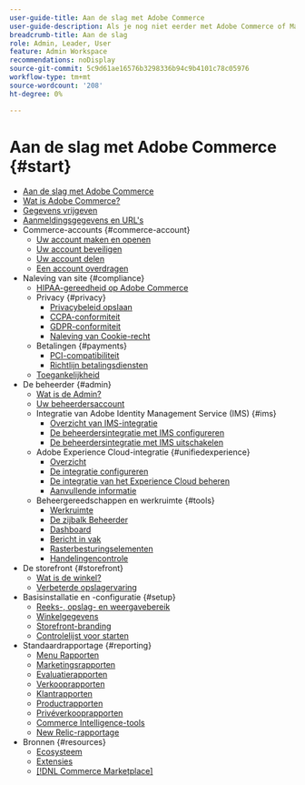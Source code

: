 ```yaml
---
user-guide-title: Aan de slag met Adobe Commerce
user-guide-description: Als je nog niet eerder met Adobe Commerce of Magento Open Source werkt, zoek dan bronnen van de [!DNL Commerce] ecosysteem, volg de reis van de klant om uw opslag te onderzoeken, en over zeer belangrijke eigenschappen te leren.
breadcrumb-title: Aan de slag
role: Admin, Leader, User
feature: Admin Workspace
recommendations: noDisplay
source-git-commit: 5c9d61ae16576b3298336b94c9b4101c78c05976
workflow-type: tm+mt
source-wordcount: '208'
ht-degree: 0%

---
```



# Aan de slag met Adobe Commerce {#start}

+ [Aan de slag met Adobe Commerce](guide-overview.md)
+ [Wat is Adobe Commerce?](about.md)
+ [Gegevens vrijgeven](about-this-release.md)
+ [Aanmeldingsgegevens en URL&#39;s](login-urls.md)
+ Commerce-accounts {#commerce-account}
   + [Uw account maken en openen](commerce-account-create.md)
   + [Uw account beveiligen](commerce-account-secure.md)
   + [Uw account delen](commerce-account-share.md)
   + [Een account overdragen](commerce-account-transfer.md)
+ Naleving van site {#compliance}
   + [HIPAA-gereedheid op Adobe Commerce](hipaa-ready-service.md)
   + Privacy {#privacy}
      + [Privacybeleid opslaan](privacy-policy.md)
      + [CCPA-conformiteit](compliance-ccpa.md)
      + [GDPR-conformiteit](compliance-gdpr.md)
      + [Naleving van Cookie-recht](compliance-cookie-law.md)
   + Betalingen {#payments}
      + [PCI-compatibiliteit](compliance-pci.md)
      + [Richtlijn betalingsdiensten](compliance-payment-services-directive.md)
   + [Toegankelijkheid](navigation-accessibility.md)
+ De beheerder {#admin}
   + [Wat is de Admin?](admin.md)
   + [Uw beheerdersaccount](admin-signin.md)
   + Integratie van Adobe Identity Management Service (IMS) {#ims}
      + [Overzicht van IMS-integratie](adobe-ims-integration-overview.md)
      + [De beheerdersintegratie met IMS configureren](adobe-ims-config.md)
      + [De beheerdersintegratie met IMS uitschakelen](adobe-ims-disable.md)
   + Adobe Experience Cloud-integratie {#unifiedexperience}
      + [Overzicht](admin-unified-experience-integration-overview.md)
      + [De integratie configureren](admin-unified-experience-integration-configure.md)
      + [De integratie van het Experience Cloud beheren](admin-unified-experience-integration-manage.md)
      + [Aanvullende informatie](admin-unified-experience-release-notes.md)
   + Beheergereedschappen en werkruimte {#tools}
      + [Werkruimte](admin-workspace.md)
      + [De zijbalk Beheerder](admin-menu.md)
      + [Dashboard](admin-dashboard.md)
      + [Bericht in vak](admin-message-inbox.md)
      + [Rasterbesturingselementen](admin-grid-controls.md)
      + [Handelingencontrole](admin-actions-control.md)
+ De storefront {#storefront}
   + [Wat is de winkel?](storefront.md)
   + [Verbeterde opslagervaring](enhanced-experiences.md)
+ Basisinstallatie en -configuratie {#setup}
   + [Reeks-, opslag- en weergavebereik](websites-stores-views.md)
   + [Winkelgegevens](store-details.md)
   + [Storefront-branding](storefront-branding.md)
   + [Controlelijst voor starten](prelaunch-checklist.md)
+ Standaardrapportage  {#reporting}
   + [Menu Rapporten](reports-menu.md)
   + [Marketingsrapporten](marketing-reports.md)
   + [Evaluatierapporten](review-reports.md)
   + [Verkooprapporten](sales-reports.md)
   + [Klantrapporten](customer-reports.md)
   + [Productrapporten](product-reports.md)
   + [Privéverkooprapporten](private-sales-reports.md)
   + [Commerce Intelligence-tools](business-intelligence.md)
   + [New Relic-rapportage](new-relic-reporting.md)
+ Bronnen {#resources}
   + [Ecosysteem](resources.md)
   + [Extensies](extensions.md)
   + [[!DNL Commerce Marketplace]](commerce-marketplace.md)
